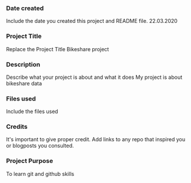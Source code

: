 ### Date created
Include the date you created this project and README file.
22.03.2020

### Project Title
Replace the Project Title
Bikeshare project

### Description
Describe what your project is about and what it does
My project is about bikeshare data

### Files used
Include the files used

### Credits
It's important to give proper credit. Add links to any repo that inspired you or blogposts you consulted.

### Project Purpose
To learn git and github skills